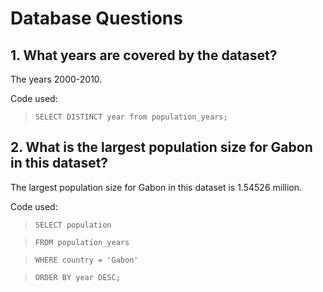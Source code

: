 # Database Questions
## 1. What years are covered by the dataset?
The years 2000-2010.

Code used: 
> `SELECT DISTINCT year from population_years;`

## 2. What is the largest population size for Gabon in this dataset?
The largest population size for Gabon in this dataset is 1.54526 million.

Code used: 
> `SELECT population`

> `FROM population_years`

> `WHERE country = 'Gabon'`

> `ORDER BY year DESC;`